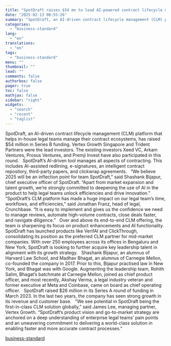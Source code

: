 ```yaml
---
title: "SpotDraft raises $54 mn to lead AI-powered contract lifecycle management"
date: "2025-02-13 00:55:26"
summary: "SpotDraft, an AI-driven contract lifecycle management (CLM) platform that helps in-house legal teams manage their contract ecosystems, has raised $54 million in Series B funding. Vertex Growth Singapore and Trident Partners were the lead investors. The existing investors Xeed VC, Arkam Ventures, Prosus Ventures, and Premji Invest have also participated..."
categories:
  - "business-standard"
lang:
  - "en"
translations:
  - "en"
tags:
  - "business-standard"
menu: ""
thumbnail: ""
lead: ""
comments: false
authorbox: false
pager: true
toc: false
mathjax: false
sidebar: "right"
widgets:
  - "search"
  - "recent"
  - "taglist"
---
```


SpotDraft, an AI-driven contract lifecycle management (CLM) platform that helps in-house legal teams manage their contract ecosystems, has raised $54 million in Series B funding. Vertex Growth Singapore and Trident Partners were the lead investors. The existing investors Xeed VC, Arkam Ventures, Prosus Ventures, and Premji Invest have also participated in this round.
 
SpotDraft’s AI-driven tool manages all aspects of contracting. This includes AI-assisted redlining, e-signatures, an intelligent contract repository, third-party papers, and clickwrap agreements.
 
“We believe 2025 will be an inflection point for team SpotDraft,” said Shashank Bijapur, chief executive officer of SpotDraft. “Apart from market expansion and talent growth, we’re strongly committed to deepening the use of AI in the product to help legal teams unlock efficiencies and drive innovation.” 
 
“SpotDraft’s CLM platform has made a huge impact on our legal team’s time, workflows, and efficiencies," said Jonathan Franz, head of legal, Crunchbase. “It is easy to implement and gives us the confidence we need to manage reviews, automate high-volume contracts, close deals faster, and navigate diligence.”
 
Over and above its end-to-end CLM offering, the team is sharpening its focus on product enhancements and AI functionality. SpotDraft has launched products like VerifAI and ClickThrough, consolidating its position as the preferred CLM partner for mid-market companies. With over 250 employees across its offices in Bengaluru and New York, SpotDraft is looking to further acquire key leadership talent in alignment with its growth strategy.
 
Shashank Bijapur, an alumnus of Harvard Law School, and Madhav Bhagat, an alumnus of Carnegie Mellon, co-founded the company in 2017. Prior to this, Bijapur practised law in New York, and Bhagat was with Google. Augmenting the leadership team, Rohith Salim, Bhagat’s batchmate at Carnegie Mellon, joined as chief product officer, and most recently, Akshay Verma, a legal industry veteran and former executive at Meta and Coinbase, came on board as chief operating officer.
 
SpotDraft raised $26 million in its Series A round of funding in March 2023. In the last two years, the company has seen strong growth in its revenue and customer base.
 
“We see potential in SpotDraft being the first-in-class CLM solution globally,” said James Lee, managing partner, Vertex Growth. “SpotDraft’s product vision and go-to-market strategy are anchored on a deep understanding of enterprise legal teams’ pain points and an unwavering commitment to delivering a world-class solution in enabling faster and more accurate contract processes.”

[business-standard](https://www.business-standard.com/companies/start-ups/spotdraft-raises-54-mn-to-lead-ai-powered-contract-lifecycle-management-125021201823_1.html)
